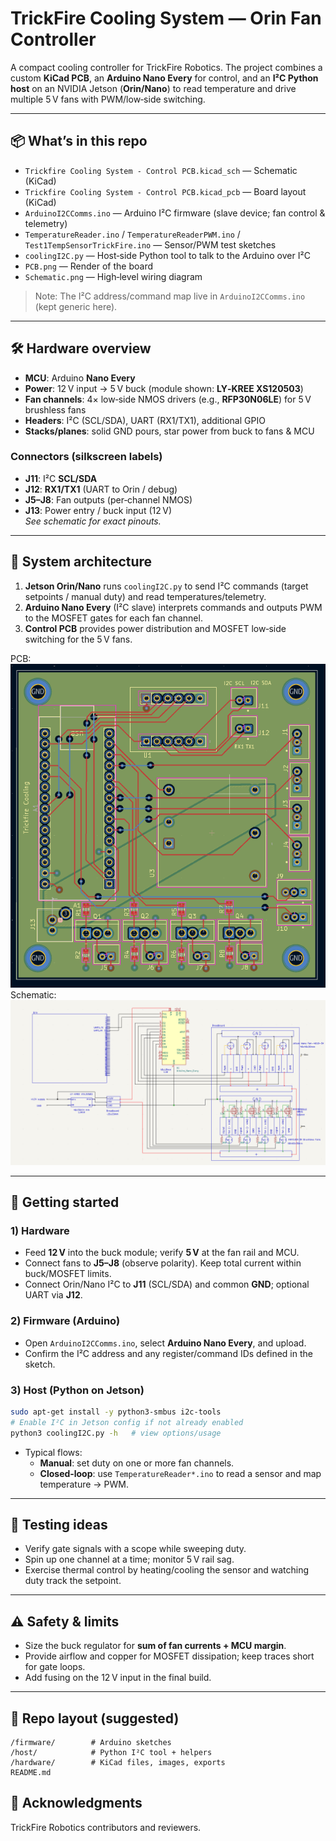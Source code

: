 # TrickFire Cooling System — Orin Fan Controller

A compact cooling controller for TrickFire Robotics. The project combines a custom **KiCad PCB**, an **Arduino Nano Every** for control, and an **I²C Python host** on an NVIDIA Jetson (**Orin/Nano**) to read temperature and drive multiple 5 V fans with PWM/low‑side switching.

---

## 📦 What’s in this repo

- `Trickfire Cooling System - Control PCB.kicad_sch` — Schematic (KiCad)
- `Trickfire Cooling System - Control PCB.kicad_pcb` — Board layout (KiCad)
- `ArduinoI2CComms.ino` — Arduino I²C firmware (slave device; fan control & telemetry)
- `TemperatureReader.ino` / `TemperatureReaderPWM.ino` / `Test1TempSensorTrickFire.ino` — Sensor/PWM test sketches
- `coolingI2C.py` — Host‑side Python tool to talk to the Arduino over I²C
- `PCB.png` — Render of the board
- `Schematic.png` — High‑level wiring diagram

> Note: The I²C address/command map live in `ArduinoI2CComms.ino` (kept generic here).

---

## 🛠️ Hardware overview

- **MCU**: Arduino **Nano Every**
- **Power**: 12 V input → 5 V buck (module shown: **LY‑KREE XS120503**)
- **Fan channels**: 4× low‑side NMOS drivers (e.g., **RFP30N06LE**) for 5 V brushless fans
- **Headers**: I²C (SCL/SDA), UART (RX1/TX1), additional GPIO
- **Stacks/planes**: solid GND pours, star power from buck to fans & MCU

### Connectors (silkscreen labels)
- **J11**: I²C **SCL/SDA**
- **J12**: **RX1/TX1** (UART to Orin / debug)
- **J5–J8**: Fan outputs (per‑channel NMOS)
- **J13**: Power entry / buck input (12 V)  
  *See schematic for exact pinouts.*

---

## 🔌 System architecture

1. **Jetson Orin/Nano** runs `coolingI2C.py` to send I²C commands (target setpoints / manual duty) and read temperatures/telemetry.
2. **Arduino Nano Every** (I²C slave) interprets commands and outputs PWM to the MOSFET gates for each fan channel.
3. **Control PCB** provides power distribution and MOSFET low‑side switching for the 5 V fans.

PCB:
![PCB](PCB.png)
Schematic:
![Schematic](Schematic.png)

---

## 🚀 Getting started

### 1) Hardware
- Feed **12 V** into the buck module; verify **5 V** at the fan rail and MCU.
- Connect fans to **J5–J8** (observe polarity). Keep total current within buck/MOSFET limits.
- Connect Orin/Nano I²C to **J11** (SCL/SDA) and common **GND**; optional UART via **J12**.

### 2) Firmware (Arduino)
- Open `ArduinoI2CComms.ino`, select **Arduino Nano Every**, and upload.
- Confirm the I²C address and any register/command IDs defined in the sketch.

### 3) Host (Python on Jetson)
```bash
sudo apt-get install -y python3-smbus i2c-tools
# Enable I²C in Jetson config if not already enabled
python3 coolingI2C.py -h   # view options/usage
```
- Typical flows:
  - **Manual**: set duty on one or more fan channels.
  - **Closed‑loop**: use `TemperatureReader*.ino` to read a sensor and map temperature → PWM.

---

## 🧪 Testing ideas
- Verify gate signals with a scope while sweeping duty.
- Spin up one channel at a time; monitor 5 V rail sag.
- Exercise thermal control by heating/cooling the sensor and watching duty track the setpoint.

---

## ⚠️ Safety & limits
- Size the buck regulator for **sum of fan currents + MCU margin**.
- Provide airflow and copper for MOSFET dissipation; keep traces short for gate loops.
- Add fusing on the 12 V input in the final build.

---

## 📁 Repo layout (suggested)
```
/firmware/        # Arduino sketches
/host/            # Python I²C tool + helpers
/hardware/        # KiCad files, images, exports
README.md
```

## 🙌 Acknowledgments
TrickFire Robotics contributors and reviewers.
